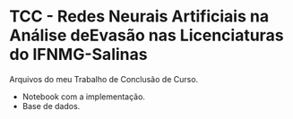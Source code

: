 # TCC - Redes Neurais Artificiais na Análise deEvasão nas Licenciaturas do IFNMG-Salinas
Arquivos do meu Trabalho de Conclusão de Curso.
* Notebook com a implementação.
* Base de dados.
